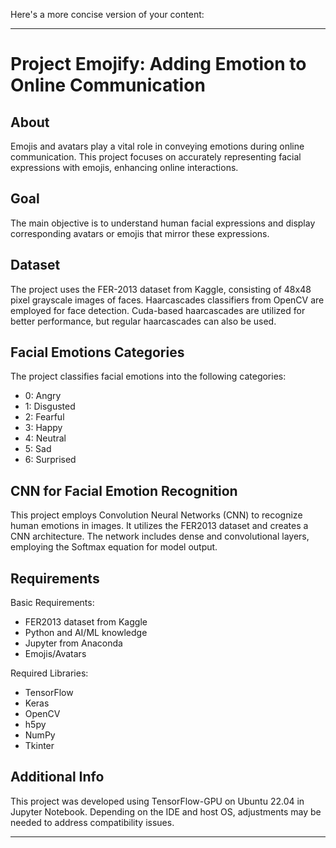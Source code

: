 Here's a more concise version of your content:

---

# Project Emojify: Adding Emotion to Online Communication

## About

Emojis and avatars play a vital role in conveying emotions during online communication. This project focuses on accurately representing facial expressions with emojis, enhancing online interactions.

## Goal

The main objective is to understand human facial expressions and display corresponding avatars or emojis that mirror these expressions.

## Dataset

The project uses the FER-2013 dataset from Kaggle, consisting of 48x48 pixel grayscale images of faces. Haarcascades classifiers from OpenCV are employed for face detection. Cuda-based haarcascades are utilized for better performance, but regular haarcascades can also be used.

## Facial Emotions Categories

The project classifies facial emotions into the following categories:
- 0: Angry
- 1: Disgusted
- 2: Fearful
- 3: Happy
- 4: Neutral
- 5: Sad
- 6: Surprised

## CNN for Facial Emotion Recognition

This project employs Convolution Neural Networks (CNN) to recognize human emotions in images. It utilizes the FER2013 dataset and creates a CNN architecture. The network includes dense and convolutional layers, employing the Softmax equation for model output.

## Requirements

Basic Requirements:
- FER2013 dataset from Kaggle
- Python and AI/ML knowledge
- Jupyter from Anaconda
- Emojis/Avatars

Required Libraries:
- TensorFlow
- Keras
- OpenCV
- h5py
- NumPy
- Tkinter

## Additional Info

This project was developed using TensorFlow-GPU on Ubuntu 22.04 in Jupyter Notebook. Depending on the IDE and host OS, adjustments may be needed to address compatibility issues.

---